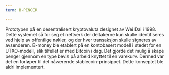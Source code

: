 ```yaml
---
term: B-PENGER

---
```

Prototypen på en desentralisert kryptovaluta designet av Wei Dai i 1998. Dette systemet så for seg et nettverk der deltakerne kun skulle identifiseres ved hjelp av offentlige nøkler, og der hver transaksjon skulle signeres av avsenderen. B-money ble etablert på en kontobasert modell i stedet for en UTXO-modell, slik tilfellet er med Bitcoin i dag. Det gjorde det mulig å skape penger gjennom en type bevis på arbeid knyttet til en varekurv. Dermed var det en forløper til det nåværende stablecoin-prinsippet. Dette konseptet ble aldri implementert.